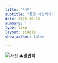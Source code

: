 ```yaml
---
title: "사진"
subtitle: "풍경 사진찍기"
date: 2025-10-13
summary: ' '
type: like
layout: single
show_author: false

---
```


![사진](hslike/picture.jpg)
**▲광안리**